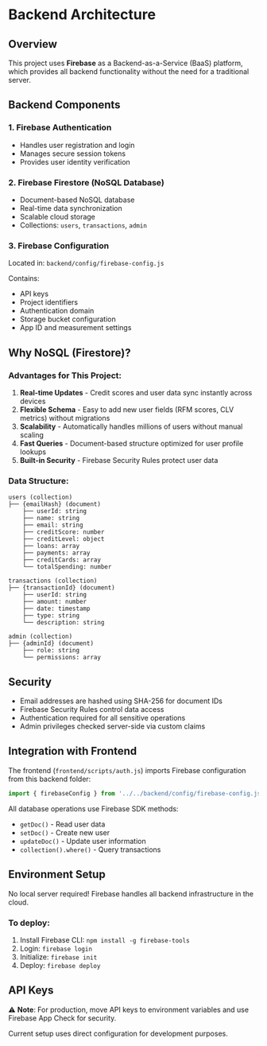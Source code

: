# Backend Architecture

## Overview
This project uses **Firebase** as a Backend-as-a-Service (BaaS) platform, which provides all backend functionality without the need for a traditional server.

## Backend Components

### 1. Firebase Authentication
- Handles user registration and login
- Manages secure session tokens
- Provides user identity verification

### 2. Firebase Firestore (NoSQL Database)
- Document-based NoSQL database
- Real-time data synchronization
- Scalable cloud storage
- Collections: `users`, `transactions`, `admin`

### 3. Firebase Configuration
Located in: `backend/config/firebase-config.js`

Contains:
- API keys
- Project identifiers
- Authentication domain
- Storage bucket configuration
- App ID and measurement settings

## Why NoSQL (Firestore)?

### Advantages for This Project:
1. **Real-time Updates** - Credit scores and user data sync instantly across devices
2. **Flexible Schema** - Easy to add new user fields (RFM scores, CLV metrics) without migrations
3. **Scalability** - Automatically handles millions of users without manual scaling
4. **Fast Queries** - Document-based structure optimized for user profile lookups
5. **Built-in Security** - Firebase Security Rules protect user data

### Data Structure:
```
users (collection)
├── {emailHash} (document)
    ├── userId: string
    ├── name: string
    ├── email: string
    ├── creditScore: number
    ├── creditLevel: object
    ├── loans: array
    ├── payments: array
    ├── creditCards: array
    └── totalSpending: number

transactions (collection)
├── {transactionId} (document)
    ├── userId: string
    ├── amount: number
    ├── date: timestamp
    ├── type: string
    └── description: string

admin (collection)
├── {adminId} (document)
    ├── role: string
    └── permissions: array
```

## Security
- Email addresses are hashed using SHA-256 for document IDs
- Firebase Security Rules control data access
- Authentication required for all sensitive operations
- Admin privileges checked server-side via custom claims

## Integration with Frontend
The frontend (`frontend/scripts/auth.js`) imports Firebase configuration from this backend folder:
```javascript
import { firebaseConfig } from '../../backend/config/firebase-config.js';
```

All database operations use Firebase SDK methods:
- `getDoc()` - Read user data
- `setDoc()` - Create new user
- `updateDoc()` - Update user information
- `collection().where()` - Query transactions

## Environment Setup
No local server required! Firebase handles all backend infrastructure in the cloud.

### To deploy:
1. Install Firebase CLI: `npm install -g firebase-tools`
2. Login: `firebase login`
3. Initialize: `firebase init`
4. Deploy: `firebase deploy`

## API Keys
⚠️ **Note**: For production, move API keys to environment variables and use Firebase App Check for security.

Current setup uses direct configuration for development purposes.

